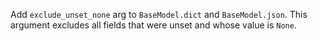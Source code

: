 Add `exclude_unset_none` arg to `BaseModel.dict` and `BaseModel.json`. This argument excludes all fields that were unset and whose value is `None`.
